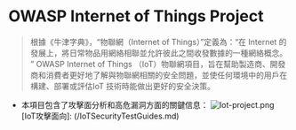# OWASP Internet of Things Project 
> 根據《牛津字典》，“物聯網（Internet of Things）”定義為：“在 Internet 的發展上，將日常物品用網絡相聯並允許彼此之間收發數據的一種網絡概念。 ”
OWASP Internet of Things （IoT）物聯網項目，旨在幫助製造商、開發商和消費者更好地了解與物聯網相關的安全問題，並使任何環境中的用戶在構建、部署或評估IoT 技術時能做出更好的安全決策。

- 本項目包含了攻擊面分析和高危漏洞方面的關鍵信息：
![Iot-project.png](https://www.owasp.org/images/d/d6/Iot-project.png)
[IoT攻擊面向]: (/IoTSecurityTestGuides.md)
